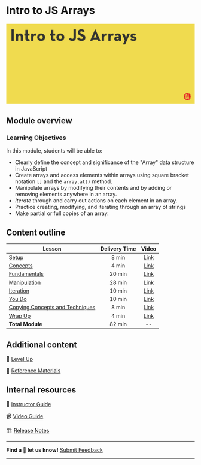 # Intro to JS Arrays

![Hero image](./assets/hero.png)

## Module overview


### Learning Objectives

In this module, students will be able to:

  - Clearly define the concept and significance of the "Array" data structure in JavaScript
  - Create arrays and access elements within arrays using square bracket notation `[]` and the `array.at()` method.
  - Manipulate arrays by modifying their contents and by adding or removing elements anywhere in an array.
  - *Iterate* through and carry out actions on each element in an array.
  - Practice creating, modifying, and iterating through an array of strings
  - Make partial or full copies of an array.


## Content outline

| Lesson | Delivery Time | Video |
|--------------|:-------------:|:-----:|
| [Setup](./setup/README.md)                                                     | 8 min  | [Link]() |
| [Concepts](./concepts/README.md)                                               | 4 min  | [Link]() |
| [Fundamentals](./fundamentals/README.md)                                       | 20 min | [Link]() |
| [Manipulation](./manipulation/README.md)                                       | 28 min | [Link]() |
| [Iteration](./iteration/README.md)                                             | 10 min | [Link]() |
| [You Do](./you-do/README.md)                                                   | 10 min | [Link]() |
| [Copying Concepts and Techniques](./copying-concepts-and-techniques/README.md) | 8 min  | [Link]() |
| [Wrap Up](./wrap-up/README.md)                                                 | 4 min  | [Link]() |
|  **Total Module** | 82 min | -- | 

## Additional content 

:rocket: [Level Up](./level-up/README.md)

:open_book: [Reference Materials](./references/README.md)

## Internal resources

:pencil: [Instructor Guide](./internal-resources/instructor-guide.md)

:video_camera: [Video Guide](./internal-resources/video-guide/README.md)

:building_construction: [Release Notes](./internal-resources/release-notes.md)

<hr>

**Find a :space_invader: let us know!**
[Submit Feedback](https://generalassembly.atlassian.net/servicedesk/customer/portal/16)

<hr>
